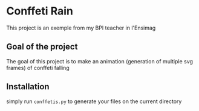 # Conffeti Rain

This project is an exemple from my BPI teacher in l'Ensimag

## Goal of the project

The goal of this project is to make an animation (generation of multiple svg frames) of conffeti falling

## Installation

simply run `conffetis.py` to generate your files on the current directory
